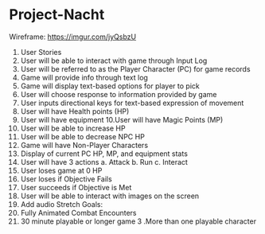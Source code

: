 # Project-Nacht

Wireframe: https://imgur.com/jyQsbzU


1. User Stories
2. User will be able to interact with game through Input Log
3. User will be referred to as the Player Character (PC) for game records
4. Game will provide info through text log
5. Game will display text-based options for player to pick
6. User will choose response to information provided by game
7. User inputs directional keys for text-based expression of movement
8. User will have Health points (HP)
9. User will have equipment 
10.User will have Magic Points (MP)
11. User will be able to increase HP
12. User will be able to decrease NPC HP
13. Game will have Non-Player Characters
14. Display of current PC HP, MP, and equipment stats
15. User will have 3 actions
a. Attack
b. Run
c. Interact
16. User loses game at 0 HP
17. User loses if Objective Fails
18. User succeeds if Objective is Met
19. User will be able to interact with images on the screen
20. Add audio
Stretch Goals:
1. Fully Animated Combat Encounters
2. 30 minute playable or longer game
3 .More than one playable character



